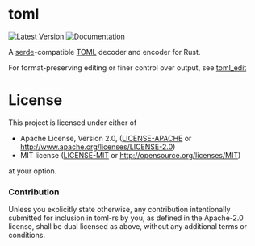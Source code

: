 # toml

[![Latest Version](https://img.shields.io/crates/v/toml.svg)](https://crates.io/crates/toml)
[![Documentation](https://docs.rs/toml/badge.svg)](https://docs.rs/toml)

A [serde]-compatible [TOML][toml] decoder and encoder for Rust.

For format-preserving editing or finer control over output, see [toml_edit]

[serde]: https://serde.rs/
[toml]: https://github.com/toml-lang/toml
[toml_edit]: https://docs.rs/toml_edit

# License

This project is licensed under either of

 * Apache License, Version 2.0, ([LICENSE-APACHE](LICENSE-APACHE) or
   http://www.apache.org/licenses/LICENSE-2.0)
 * MIT license ([LICENSE-MIT](LICENSE-MIT) or
   http://opensource.org/licenses/MIT)

at your option.

### Contribution

Unless you explicitly state otherwise, any contribution intentionally submitted
for inclusion in toml-rs by you, as defined in the Apache-2.0 license, shall be
dual licensed as above, without any additional terms or conditions.
